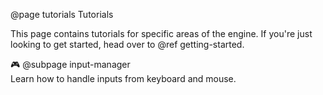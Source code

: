 @page tutorials Tutorials

This page contains tutorials for specific areas of the engine.
If you're just looking to get started, head over to @ref getting-started.

🎮 @subpage input-manager  
Learn how to handle inputs from keyboard and mouse.
